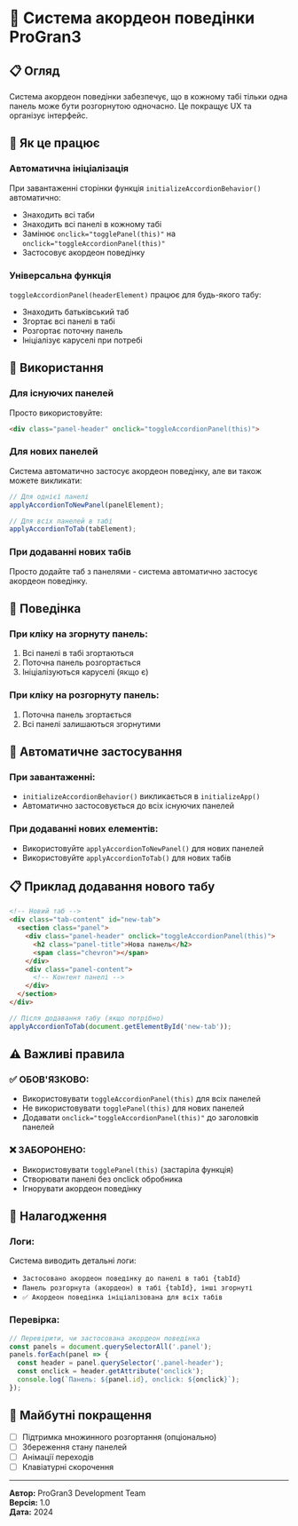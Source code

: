 # 🎯 Система акордеон поведінки ProGran3

## 📋 Огляд

Система акордеон поведінки забезпечує, що в кожному табі тільки одна панель може бути розгорнутою одночасно. Це покращує UX та організує інтерфейс.

## 🔧 Як це працює

### **Автоматична ініціалізація**
При завантаженні сторінки функція `initializeAccordionBehavior()` автоматично:
- Знаходить всі таби
- Знаходить всі панелі в кожному табі
- Замінює `onclick="togglePanel(this)"` на `onclick="toggleAccordionPanel(this)"`
- Застосовує акордеон поведінку

### **Універсальна функція**
`toggleAccordionPanel(headerElement)` працює для будь-якого табу:
- Знаходить батьківський таб
- Згортає всі панелі в табі
- Розгортає поточну панель
- Ініціалізує каруселі при потребі

## 📝 Використання

### **Для існуючих панелей**
Просто використовуйте:
```html
<div class="panel-header" onclick="toggleAccordionPanel(this)">
```

### **Для нових панелей**
Система автоматично застосує акордеон поведінку, але ви також можете викликати:
```javascript
// Для однієї панелі
applyAccordionToNewPanel(panelElement);

// Для всіх панелей в табі
applyAccordionToTab(tabElement);
```

### **При додаванні нових табів**
Просто додайте таб з панелями - система автоматично застосує акордеон поведінку.

## 🎨 Поведінка

### **При кліку на згорнуту панель:**
1. Всі панелі в табі згортаються
2. Поточна панель розгортається
3. Ініціалізуються каруселі (якщо є)

### **При кліку на розгорнуту панель:**
1. Поточна панель згортається
2. Всі панелі залишаються згорнутими

## 🔄 Автоматичне застосування

### **При завантаженні:**
- `initializeAccordionBehavior()` викликається в `initializeApp()`
- Автоматично застосовується до всіх існуючих панелей

### **При додаванні нових елементів:**
- Використовуйте `applyAccordionToNewPanel()` для нових панелей
- Використовуйте `applyAccordionToTab()` для нових табів

## 📋 Приклад додавання нового табу

```html
<!-- Новий таб -->
<div class="tab-content" id="new-tab">
  <section class="panel">
    <div class="panel-header" onclick="toggleAccordionPanel(this)">
      <h2 class="panel-title">Нова панель</h2>
      <span class="chevron"></span>
    </div>
    <div class="panel-content">
      <!-- Контент панелі -->
    </div>
  </section>
</div>
```

```javascript
// Після додавання табу (якщо потрібно)
applyAccordionToTab(document.getElementById('new-tab'));
```

## ⚠️ Важливі правила

### **✅ ОБОВ'ЯЗКОВО:**
- Використовувати `toggleAccordionPanel(this)` для всіх панелей
- Не використовувати `togglePanel(this)` для нових панелей
- Додавати `onclick="toggleAccordionPanel(this)"` до заголовків панелей

### **❌ ЗАБОРОНЕНО:**
- Використовувати `togglePanel(this)` (застаріла функція)
- Створювати панелі без onclick обробника
- Ігнорувати акордеон поведінку

## 🐛 Налагодження

### **Логи:**
Система виводить детальні логи:
- `Застосовано акордеон поведінку до панелі в табі {tabId}`
- `Панель розгорнута (акордеон) в табі {tabId}, інші згорнуті`
- `✅ Акордеон поведінка ініціалізована для всіх табів`

### **Перевірка:**
```javascript
// Перевірити, чи застосована акордеон поведінка
const panels = document.querySelectorAll('.panel');
panels.forEach(panel => {
  const header = panel.querySelector('.panel-header');
  const onclick = header.getAttribute('onclick');
  console.log(`Панель: ${panel.id}, onclick: ${onclick}`);
});
```

## 🚀 Майбутні покращення

- [ ] Підтримка множинного розгортання (опціонально)
- [ ] Збереження стану панелей
- [ ] Анімації переходів
- [ ] Клавіатурні скорочення

---

**Автор:** ProGran3 Development Team  
**Версія:** 1.0  
**Дата:** 2024
